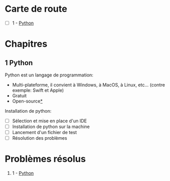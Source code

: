 # Carte de route

- [ ] 1 - [Python](#1-python)

# Chapitres

## 1 Python

Python est un langage de programmation:
- Multi-plateforme, il convient à Windows, à MacOS, à Linux, etc... (contre exemple: Swift et Apple)
- Gratuit
- Open-source[\*](#open-source)

Installation de python:
- [ ] Sélection et mise en place d'un IDE
- [ ] Installation de python sur la machine
- [ ] Lancement d'un fichier de test
- [ ] Résolution des problèmes

# Problèmes résolus

1. 1 - [Python](#1-python)
